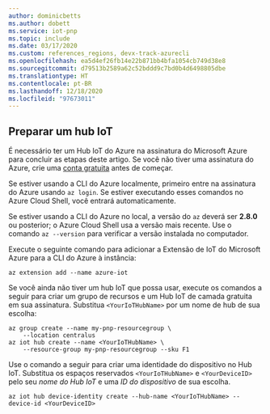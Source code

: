 ```yaml
---
author: dominicbetts
ms.author: dobett
ms.service: iot-pnp
ms.topic: include
ms.date: 03/17/2020
ms.custom: references_regions, devx-track-azurecli
ms.openlocfilehash: ea5d4ef26fb14e22b871bb4bfa1054cb749d38e8
ms.sourcegitcommit: d79513b2589a62c52bddd9c7bd0b4d6498805dbe
ms.translationtype: HT
ms.contentlocale: pt-BR
ms.lasthandoff: 12/18/2020
ms.locfileid: "97673011"
---
```

## <a name="prepare-an-iot-hub"></a>Preparar um hub IoT

É necessário ter um Hub IoT do Azure na assinatura do Microsoft Azure para concluir as etapas deste artigo. Se você não tiver uma assinatura do Azure, crie uma [conta gratuita](https://azure.microsoft.com/free/?WT.mc_id=A261C142F) antes de começar.

Se estiver usando a CLI do Azure localmente, primeiro entre na assinatura do Azure usando `az login`. Se estiver executando esses comandos no Azure Cloud Shell, você entrará automaticamente.

Se estiver usando a CLI do Azure no local, a versão do `az` deverá ser **2.8.0** ou posterior; o Azure Cloud Shell usa a versão mais recente. Use o comando `az --version` para verificar a versão instalada no computador.

Execute o seguinte comando para adicionar a Extensão de IoT do Microsoft Azure para a CLI do Azure à instância:

```azurecli-interactive
az extension add --name azure-iot
```

Se você ainda não tiver um hub IoT que possa usar, execute os comandos a seguir para criar um grupo de recursos e um Hub IoT de camada gratuita em sua assinatura. Substitua `<YourIoTHubName>` por um nome de hub de sua escolha:

```azurecli-interactive
az group create --name my-pnp-resourcegroup \
    --location centralus
az iot hub create --name <YourIoTHubName> \
    --resource-group my-pnp-resourcegroup --sku F1
```

Use o comando a seguir para criar uma identidade do dispositivo no Hub IoT. Substitua os espaços reservados `<YourIoTHubName>` e `<YourDeviceID>` pelo seu _nome do Hub IoT_ e uma _ID do dispositivo_ de sua escolha.

```azurecli-interactive
az iot hub device-identity create --hub-name <YourIoTHubName> --device-id <YourDeviceID>
```
